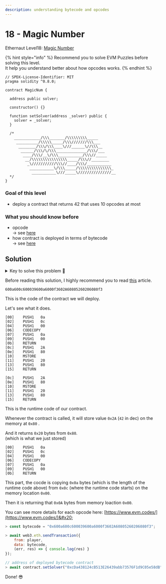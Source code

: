 ```yaml
---
description: understanding bytecode and opcodes
---
```


# 18 - Magic Number

Ethernaut Level18: [Magic Number](https://ethernaut.openzeppelin.com/level/0xFe18db6501719Ab506683656AAf2F80243F8D0c0)

{% hint style="info" %}
Recommend you to solve EVM Puzzles before solving this level.\
It help you understand better about how opcodes works.
{% endhint %}

```solidity
// SPDX-License-Identifier: MIT
pragma solidity ^0.8.0;

contract MagicNum {

  address public solver;

  constructor() {}

  function setSolver(address _solver) public {
    solver = _solver;
  }

  /*
    ____________/\\\_______/\\\\\\\\\_____        
     __________/\\\\\_____/\\\///////\\\___       
      ________/\\\/\\\____\///______\//\\\__      
       ______/\\\/\/\\\______________/\\\/___     
        ____/\\\/__\/\\\___________/\\\//_____    
         __/\\\\\\\\\\\\\\\\_____/\\\//________   
          _\///////////\\\//____/\\\/___________  
           ___________\/\\\_____/\\\\\\\\\\\\\\\_ 
            ___________\///_____\///////////////__
  */
}
```

### Goal of this level

* deploy a contract that returns 42 that uses 10 opcodes at most

### What you should know before

* opcode \
  \-> see [here](https://www.evm.codes/?fork=merge)
* how contract is deployed in terms of bytecode\
  \-> see [here](https://blog.openzeppelin.com/deconstructing-a-solidity-contract-part-i-introduction-832efd2d7737/)

## Solution

<details>

<summary>Key to solve this problem 🔑</summary>

We will deploy a contract that returns 42

</details>

Before reading this solution, I highly recommend you to read [this](https://blog.openzeppelin.com/deconstructing-a-solidity-contract-part-i-introduction-832efd2d7737/) article.

```
600a600c600039600a6000f3602A60805260206080f3
```

This is the code of the contract we will deploy.

Let's see what it does.

```
[00]	PUSH1	0a
[02]	PUSH1	0c
[04]	PUSH1	00
[06]	CODECOPY	
[07]	PUSH1	0a
[09]	PUSH1	00
[0b]	RETURN	
[0c]	PUSH1	2A
[0e]	PUSH1	80
[10]	MSTORE	
[11]	PUSH1	20
[13]	PUSH1	80
[15]	RETURN	

```



```
[0c]	PUSH1	2A
[0e]	PUSH1	80
[10]	MSTORE	
[11]	PUSH1	20
[13]	PUSH1	80
[15]	RETURN	
```

This is the runtime code of our contract.

Whenever the contract is called, it will store value `0x2A` (`42` in dec) on the memory at `0x80` .

And it returns `0x20` bytes from `0x80`. \
(which is what we just stored)

```
[00]	PUSH1	0a
[02]	PUSH1	0c
[04]	PUSH1	00  
[06]	CODECOPY	
[07]	PUSH1	0a
[09]	PUSH1	00
[0b]	RETURN	
```

This part, the cocde is copying `0x0a` bytes (which is the length of the runtime code above) from `0x0c` (where the runtime code starts) on the memory location `0x00`.

Then it is returning that `0x0A` bytes from memory loaction `0x00`.

You can see more details for each opcode here: [https://www.evm.codes/](https://www.evm.codes/)&#x20;



```javascript
> const bytecode = "0x600a600c600039600a6000f3602A60805260206080f3";

> await web3.eth.sendTransaction({
    from: player,
    data: bytecode,
    (err, res) => { console.log(res) }
});

// address of deployed bytecode contract
> await contract.setSolver("0xcDa438124cB513E26439abb73576F1d9C05e58dB");
```

Done! 😎
